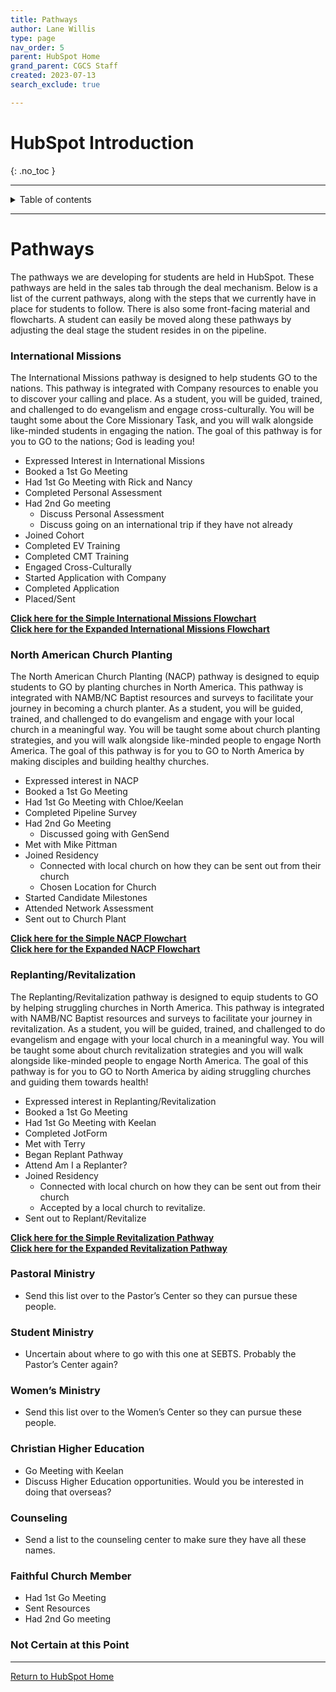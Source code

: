 ```yaml
---
title: Pathways
author: Lane Willis
type: page
nav_order: 5
parent: HubSpot Home
grand_parent: CGCS Staff
created: 2023-07-13
search_exclude: true

---
```


# HubSpot Introduction
{: .no_toc }

---

<details closed markdown="block">
  <summary>
    Table of contents
  </summary>
  {: .text-delta }
1. TOC
{:toc}
</details>

---

# Pathways

The pathways we are developing for students are held in HubSpot. These pathways are held in the sales tab through the deal mechanism. Below is a list of the current pathways, along with the steps that we currently have in place for students to follow. There is also some front-facing material and flowcharts. A student can easily be moved along these pathways by adjusting the deal stage the student resides in on the pipeline.

### International Missions
The International Missions pathway is designed to help students GO to the nations. This pathway is integrated with Company resources to enable you to discover your calling and place. As a student, you will be guided, trained, and challenged to do evangelism and engage cross-culturally. You will be taught some about the Core Missionary Task, and you will walk alongside like-minded students in engaging the nation. The goal of this pathway is for you to GO to the nations; God is leading you!

* Expressed Interest in International Missions
* Booked a 1st Go Meeting
* Had 1st Go Meeting with Rick and Nancy
* Completed Personal Assessment
* Had 2nd Go meeting
     * Discuss Personal Assessment
     * Discuss going on an international trip if they have not already
* Joined Cohort
* Completed EV Training
* Completed CMT Training
* Engaged Cross-Culturally
* Started Application with Company
* Completed Application
* Placed/Sent

**[Click here for the Simple International Missions Flowchart](/files/pathway-flowcharts/International%20Missions%20Simple.png)**  
**[Click here for the Expanded International Missions Flowchart](/files/pathway-flowcharts/International%20Missions%20Expanded.png)**

### North American Church Planting
The North American Church Planting (NACP) pathway is designed to equip students to GO by planting churches in North America. This pathway is integrated with NAMB/NC Baptist resources and surveys to facilitate your journey in becoming a church planter. As a student, you will be guided, trained, and challenged to do evangelism and engage with your local church in a meaningful way. You will be taught some about church planting strategies, and you will walk alongside like-minded people to engage North America. The goal of this pathway is for you to GO to North America by making disciples and building healthy churches.

* Expressed interest in NACP
* Booked a 1st Go Meeting
* Had 1st Go Meeting with Chloe/Keelan
* Completed Pipeline Survey
* Had 2nd Go Meeting
     * Discussed going with GenSend
* Met with Mike Pittman
* Joined Residency
     * Connected with local church on how they can be sent out from their church
     * Chosen Location for Church
* Started Candidate Milestones
* Attended Network Assessment
* Sent out to Church Plant

**[Click here for the Simple NACP Flowchart](/files/pathway-flowcharts/NACP%20Simple.png)**  
**[Click here for the Expanded NACP Flowchart](/files/pathway-flowcharts/NACP%20Expanded.png)**

### Replanting/Revitalization
The Replanting/Revitalization pathway is designed to equip students to GO by helping struggling churches in North America. This pathway is integrated with NAMB/NC Baptist resources and surveys to facilitate your journey in revitalization. As a student, you will be guided, trained, and challenged to do evangelism and engage with your local church in a meaningful way. You will be taught some about church revitalization strategies and you will walk alongside like-minded people to engage North America. The goal of this pathway is for you to GO to North America by aiding struggling churches and guiding them towards health!

* Expressed interest in Replanting/Revitalization
* Booked a 1st Go Meeting
* Had 1st Go Meeting with Keelan
* Completed JotForm
* Met with Terry
* Began Replant Pathway
* Attend Am I a Replanter?
* Joined Residency
     * Connected with local church on how they can be sent out from their church
     * Accepted by a local church to revitalize.
* Sent out to Replant/Revitalize

**[Click here for the Simple Revitalization Pathway](/files/pathway-flowcharts/Revitalization%20Simple.png)**  
**[Click here for the Expanded Revitalization Pathway](/files/pathway-flowcharts/Revitalization%20Expanded.png)**

### Pastoral Ministry
* Send this list over to the Pastor’s Center so they can pursue these people.

### Student Ministry
* Uncertain about where to go with this one at SEBTS. Probably the Pastor’s Center again?

### Women’s Ministry
* Send this list over to the Women’s Center so they can pursue these people.

### Christian Higher Education
* Go Meeting with Keelan
* Discuss Higher Education opportunities. Would you be interested in doing that overseas?

### Counseling
* Send a list to the counseling center to make sure they have all these names.

### Faithful Church Member
* Had 1st Go Meeting
* Sent Resources
* Had 2nd Go meeting

### Not Certain at this Point

---

[Return to HubSpot Home](/cgcs-staff-information/hubspot/hubspot.html)
